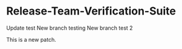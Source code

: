 # Release-Team-Verification-Suite

Update test
 New branch testing
New branch test 2

This is a new patch.